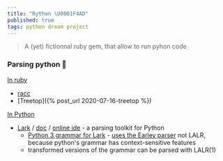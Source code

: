 ```yaml
---
title: "Rython \U0001F4AD"
published: true
tags: python dream project
---
```

> A (yet) fictionnal ruby gem, that allow to run pyhon code

### Parsing python 🚧

[In ruby](https://chatgpt.com/share/6843efd0-e704-800d-abbc-57a16c7784ca)
- [racc](https://github.com/ruby/racc?tab=readme-ov-file#racc-)
- [Treetop]({% post_url 2020-07-16-treetop %})

[In Python](https://chatgpt.com/share/684c0781-e6fc-800d-9476-b60b9c995f4d)
- [Lark](https://github.com/lark-parser/lark?tab=readme-ov-file#lark---a-parsing-toolkit-for-python) / [doc](https://lark-parser.readthedocs.io/en/stable/) / [online ide](https://www.lark-parser.org/ide/) - a parsing toolkit for Python
	- [ Python 3 grammar for Lark](https://github.com/lark-parser/lark/blob/master/lark/grammars/python.lark) - [uses the Earley parser](https://chatgpt.com/share/684c0af1-4248-800d-a99b-9a4f385e4108) not LALR, because python's grammar has context-sensitive features
	-  transformed versions of the grammar can be parsed with LALR(1) 
